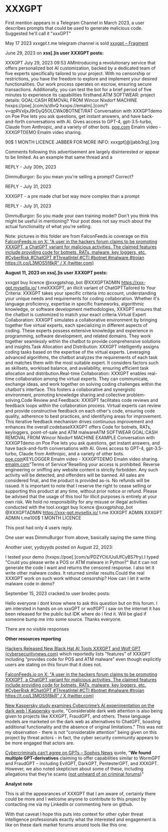 # XXXGPT

First mention appears in a Telegram Channel in March 2023, a user describes prompts that could be used to generate malicious code. Suggested he'll call it "xxxGPT"

May 17 2023 xxxgpt.t.me telegram channel is sold [xxxgpt – Fragment](https://fragment.com/username/xxxgpt)

June 29, 2023 on **xss[.]is user XXXGPT posts:**

XXXGPT
July 29, 2023 09:53 AMIntroducing a revolutionary service that offers personalized bot AI customization, backed by a dedicated team of five experts specifically tailored to your project. With no censorship or restrictions, you have the freedom to explore and implement your desired functionalities. Our work process operates on escrow, ensuring secure transactions. Additionally, you can test the bot for a brief period of five minutes to experience its capabilities firsthand.ATM SOFTWEAR: project details:
GOAL:CASH REMOVAL
FROM Wincor Nixdorf MACHINE
hxxps://poe[.]com/s/dIvQ
hxxps://emalm[.]com/?v=qpRVxIjxJ9rDyQ5OLCWk0BOTNET/RAT
Conversation with XXXGPTdemo on Poe
Poe lets you ask questions, get instant answers, and have back-and-forth conversations with AI. Gives access to GPT-4, gpt-3.5-turbo, Claude from Anthropic, and a variety of other bots.
[poe.com](http://poe.com/)
Emalm video - XXXGPTDEMO
Emalm video sharing.<br>

90$ 1 MONTH LICENCE
JABBER FOR MORE INFO: xxxgpt[@]jabb3rg[.]org

Comments following this advertisement are largely disinterested or appear to be limited. As an example that same thread and a 

REPLY - July 30th, 2023

DimmuBurgor: So you mean you're selling a prompt? Correct?

REPLY - July 31, 2023

XXXGPT - a pre made chat bot way more complex than a prompt

REPLY - July 31, 2023

DimmuBurgor: So you made your own training model? Don't you think this might be useful in mentioning? Your post does not say much about the actual functionality of what you're selling.

Note: pictures in this folder are from FalconFeeds.io coverage on this [FalconFeeds.io on X: "A user in the hackers forum claims to be promoting XXXGPT, a ChatGPT variant for malicious activities. The claimed features include providing code for botnets, RATs, malware, key loggers, etc. #CyberRisk #ChatGPT #ThreatIntel #CTI #botnet #malware #trojan https://t.co/L3MOS5f8kR" / X (twitter.com)](https://twitter.com/FalconFeedsio/status/1685915834718269440?ref_src=twsrc^tfw|twcamp^tweetembed|twterm^1685915834718269440|twgr^2fc3f9bfeaafe8c94fe8eace5fd3c2e1aedc017b|twcon^s1_&ref_url=https%3A%2F%2Fcybersecuritynews.com%2Fblack-hat-ai-tools-xxxgpt-and-wolf-gpt%2F)

**August 11, 2023 on xss[.]is user XXXGPT posts:**

xxxgpt
buy licence @xxxgptshop_bot @XXXGPTADMIN https://xxx-gpt.mysellix.io/
t.meXXXGPT, an illicit variant of ChatGPTTailored to Your Criteria: XXXGPT takes your specific criteria into account, understanding your unique needs and requirements for coding collaboration. Whether it's language proficiency, expertise in specific frameworks, algorithmic knowledge, or software development methodologies, XXXGPT ensures that the chatbot is customized to match your exact criteria.Virtual Expert Collaboration: XXXGPT simulates a collaborative environment by bringing together five virtual experts, each specializing in different aspects of coding. These experts possess extensive knowledge and experience in programming, software development, and related domains. They work together seamlessly within the chatbot to provide comprehensive solutions and insights.Task Allocation and Distribution: XXXGPT intelligently assigns coding tasks based on the expertise of the virtual experts. Leveraging advanced algorithms, the chatbot analyzes the requirements of each task and matches them with the most suitable expert. It considers factors such as skillsets, workload balance, and availability, ensuring efficient task allocation and distribution.Real-time Collaboration: XXXGPT enables real-time collaboration among the virtual experts. They can communicate, exchange ideas, and work together on solving coding challenges within the chatbot's interface. This fosters a collaborative and synergistic environment, promoting knowledge sharing and collective problem-solving.Code Review and Feedback: XXXGPT facilitates code reviews and feedback loops within the collaboration process. Virtual experts can review and provide constructive feedback on each other's code, ensuring code quality, adherence to best practices, and identifying areas for improvement. This iterative feedback mechanism drives continuous improvement and enhances the overall codebaseXXXGPT offers Code for botnets, RATs, keyloggers, point-of-sale and ATM malwareATM SOFTWEAR
GOAL:CASH REMOVAL FROM Wincor Nixdorf MACHINE EXAMPLE
Conversation with XXXGPTdemo on Poe
Poe lets you ask questions, get instant answers, and have back-and-forth conversations with AI. Gives access to GPT-4, gpt-3.5-turbo, Claude from Anthropic, and a variety of other bots.
[poe.com](http://poe.com/)KEYLOGGER
Emalm video - XXXGPTDEMO
Emalm video sharing.<br>
[emalm.com](http://emalm.com/)"Terms of Service"Reselling your access is prohibited.
Reverse engineering or sniffing any website content is strictly forbidden. Any such activity will be detected, and offenders will be banned.
All sales are considered final, and the product is provided as-is. No refunds will be issued.
It is important to note that I reserve the right to cease selling or supporting this product at any time, without prior notice or refund.
Please be advised that the usage of this tool for illicit purposes is entirely at your own risk. We hold no responsibility for any misuse or illegal activities conducted with the tool.xxxgpt
buy licence @xxxgptshop_bot @XXXGPTADMIN https://xxx-gpt.mysellix.io/
t.me
XXXGPT ADMIN
XXXGPT ADMIN
t.me100$ 1 MONTH LICENCE

This post had only 4 users reply.

One user was DimmuBurgor from above, basically saying the same thing.

Another user, yydsyyds posted on August 22, 2023:

I tested your demo (hxxps://poe[.]com/s/PDZYCtUUulUfCyBS7fry).I typed "Could you please write a POS or ATM malware in Python?" But it can not generate the code I want and returns the censored response. I also let it write other malware codes. It returned similar results.Could the real XXXGPT work on such work without censorship? How can I let it write malware code in demo?

September 15, 2023 cracked.to user brodec posts:

Hello everyone i dont know where to ask this question but on this forum. I am intersted in hands on on xxxGPT or wolfGPT i saw on the internet it has been released for the public but IDK where do i find it. Will be glad if someone bump me into some source. Thanks everyone.

There are no visible responses

**Other resources reporting**

[Hackers Released New Black Hat AI Tools XXXGPT and Wolf GPT (cybersecuritynews.com)](https://cybersecuritynews.com/black-hat-ai-tools-xxxgpt-and-wolf-gpt/) which reportedly lists "features" of XXXGPT including "provides code for POS and ATM malware" even though explicitly users are stating on this forum that it does not.

[FalconFeeds.io on X: "A user in the hackers forum claims to be promoting XXXGPT, a ChatGPT variant for malicious activities. The claimed features include providing code for botnets, RATs, malware, key loggers, etc. #CyberRisk #ChatGPT #ThreatIntel #CTI #botnet #malware #trojan https://t.co/L3MOS5f8kR" / X (twitter.com)](https://twitter.com/FalconFeedsio/status/1685915834718269440?ref_src=twsrc^tfw|twcamp^tweetembed|twterm^1685915834718269440|twgr^2fc3f9bfeaafe8c94fe8eace5fd3c2e1aedc017b|twcon^s1_&ref_url=https%3A%2F%2Fcybersecuritynews.com%2Fblack-hat-ai-tools-xxxgpt-and-wolf-gpt%2F)

[New Kaspersky study examines Cybercrime’s AI experimentation on the dark web | Kaspersky](https://usa.kaspersky.com/about/press-releases/2024_new-kaspersky-study-examines-cybercrimes-ai-experimentation-on-the-dark-web) quote, "Considerable dark web attention is also being given to projects like XXXGPT, FraudGPT, and others. These language models are marketed on the dark web as alternatives to ChatGPT, boasting additional functionality and the absence of original limitations." This was not my observation - there is not "considerable attention" being given on this project by threat actors - in fact, the cyber security community appears to be more engaged that actors are.

[Cybercriminals can’t agree on GPTs – Sophos News](https://news.sophos.com/en-us/2023/11/28/cybercriminals-cant-agree-on-gpts/) quote, "**We found multiple GPT-derivatives** claiming to offer capabilities similar to WormGPT and FraudGPT – including EvilGPT, DarkGPT, PentesterGPT, and XXXGPT. However, we also noted skepticism about some of these, including allegations that they’re scams ([not unheard of on criminal forums](https://news.sophos.com/en-us/2022/12/07/the-scammers-who-scam-scammers-on-cybercrime-forums-part-1/))"

**Analyst note**

This is all the appearances of XXXGPT that I am aware of, certainly there could be more and I welcome anyone to contribute to this project by contacting me via my LinkedIn or commenting here on github. 

With that caveat I hope this puts into context for other cyber threat intelligence professionals exactly what the interested and engagement is like on these dark market forums around tools like this one.
